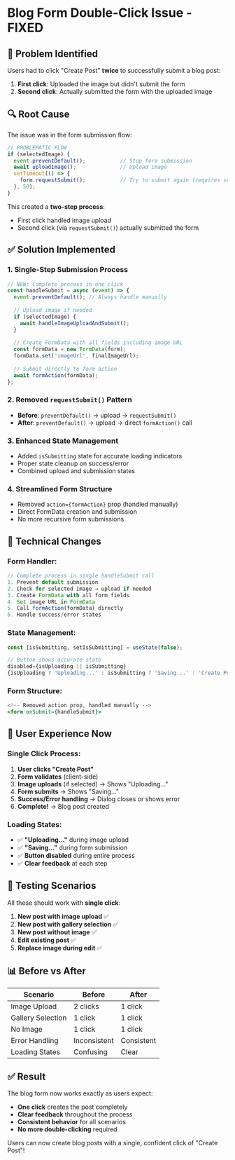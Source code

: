 # Blog Form Double-Click Issue - FIXED

## 🐛 **Problem Identified**

Users had to click "Create Post" **twice** to successfully submit a blog post:
1. **First click**: Uploaded the image but didn't submit the form
2. **Second click**: Actually submitted the form with the uploaded image

## 🔍 **Root Cause**

The issue was in the form submission flow:

```typescript
// PROBLEMATIC FLOW
if (selectedImage) {
  event.preventDefault();           // Stop form submission
  await uploadImage();              // Upload image
  setTimeout(() => {
    form.requestSubmit();           // Try to submit again (requires second click)
  }, 50);
}
```

This created a **two-step process**:
- First click handled image upload
- Second click (via `requestSubmit()`) actually submitted the form

## ✅ **Solution Implemented**

### 1. **Single-Step Submission Process**
```typescript
// NEW: Complete process in one click
const handleSubmit = async (event) => {
  event.preventDefault(); // Always handle manually
  
  // Upload image if needed
  if (selectedImage) {
    await handleImageUploadAndSubmit();
  }
  
  // Create FormData with all fields including image URL
  const formData = new FormData(form);
  formData.set('imageUrl', finalImageUrl);
  
  // Submit directly to form action
  await formAction(formData);
};
```

### 2. **Removed `requestSubmit()` Pattern**
- **Before**: `preventDefault()` → upload → `requestSubmit()` 
- **After**: `preventDefault()` → upload → direct `formAction()` call

### 3. **Enhanced State Management**
- Added `isSubmitting` state for accurate loading indicators
- Proper state cleanup on success/error
- Combined upload and submission states

### 4. **Streamlined Form Structure**
- Removed `action={formAction}` prop (handled manually)
- Direct FormData creation and submission
- No more recursive form submissions

## 🔧 **Technical Changes**

### Form Handler:
```typescript
// Complete process in single handleSubmit call
1. Prevent default submission
2. Check for selected image → upload if needed
3. Create FormData with all form fields
4. Set image URL in FormData
5. Call formAction(formData) directly
6. Handle success/error states
```

### State Management:
```typescript
const [isSubmitting, setIsSubmitting] = useState(false);

// Button shows accurate state
disabled={isUploading || isSubmitting}
{isUploading ? 'Uploading...' : isSubmitting ? 'Saving...' : 'Create Post'}
```

### Form Structure:
```jsx
<!-- Removed action prop, handled manually -->
<form onSubmit={handleSubmit}>
```

## 🎯 **User Experience Now**

### Single Click Process:
1. **User clicks "Create Post"** 
2. **Form validates** (client-side)
3. **Image uploads** (if selected) → Shows "Uploading..."
4. **Form submits** → Shows "Saving..."
5. **Success/Error handling** → Dialog closes or shows error
6. **Complete!** → Blog post created

### Loading States:
- ✅ **"Uploading..."** during image upload
- ✅ **"Saving..."** during form submission  
- ✅ **Button disabled** during entire process
- ✅ **Clear feedback** at each step

## 🧪 **Testing Scenarios**

All these should work with **single click**:

1. **New post with image upload** ✅
2. **New post with gallery selection** ✅  
3. **New post without image** ✅
4. **Edit existing post** ✅
5. **Replace image during edit** ✅

## 📊 **Before vs After**

| Scenario | Before | After |
|----------|--------|--------|
| Image Upload | 2 clicks | 1 click |
| Gallery Selection | 1 click | 1 click |
| No Image | 1 click | 1 click |
| Error Handling | Inconsistent | Consistent |
| Loading States | Confusing | Clear |

## ✅ **Result**

The blog form now works exactly as users expect:
- **One click** creates the post completely
- **Clear feedback** throughout the process
- **Consistent behavior** for all scenarios
- **No more double-clicking** required

Users can now create blog posts with a single, confident click of "Create Post"!